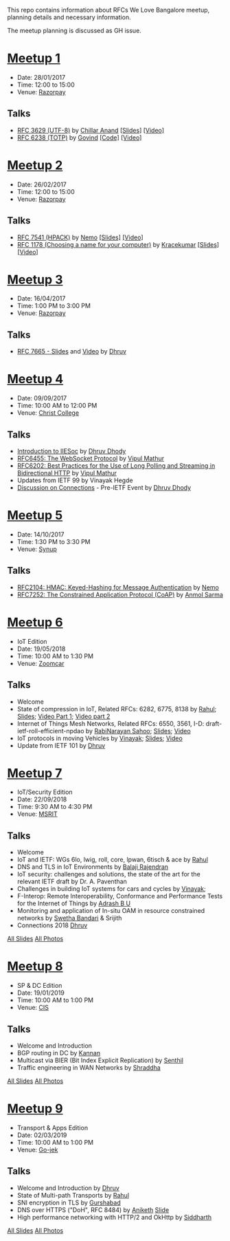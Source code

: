 This repo contains information about RFCs We Love Bangalore meetup, planning details and necessary information.

The meetup planning is discussed as GH issue.

# [Meetup 1](https://github.com/rfcswelove/rfcs_we_love/issues/1)

- Date: 28/01/2017
- Time: 12:00  to 15:00
- Venue: [Razorpay](https://where.rzp.io)

## Talks

- [RFC 3629 (UTF-8)](https://tools.ietf.org/html/rfc3629) by [Chillar Anand](https://twitter.com/ChillarAnand) [[Slides]](https://chillaranand.github.io/unicode/) [[Video]](https://www.youtube.com/watch?v=nQVMljKldvo)
- [RFC 6238 (TOTP)](https://tools.ietf.org/html/rfc6238) by [Govind](https://twitter.com/xgovindx) [[Code]](https://gist.github.com/GoWind/97cc76e3aa20b4c40e7c1c7bb74568ad) [[Video]](https://twitter.com/rfcs_we_love/status/825251870524395520)


# [Meetup 2](https://github.com/rfcswelove/rfcs_we_love/issues/5)

- Date: 26/02/2017
- Time: 12:00  to 15:00
- Venue: [Razorpay](https://where.rzp.io)

## Talks

- [RFC 7541 (HPACK)](https://tools.ietf.org/html/rfc7541) by [Nemo](https://github.com/captn3m0) [[Slides]]() [[Video]](https://t.co/ntKkyKgOq7)
- [RFC 1178 (Choosing a name for your computer)](https://tools.ietf.org/html/rfc1178) by [Kracekumar](https://github.com/kracekumar) [[Slides]](http://slides.com/kracekumarramaraju/naming-a-computer) [[Video]](https://t.co/zcbQb5Nico)

# [Meetup 3](https://github.com/rfcswelove/rfcs_we_love/issues/6)

- Date: 16/04/2017
- Time: 1:00 PM to 3:00 PM
- Venue: [Razorpay](https://where.rzp.io)

## Talks

- [RFC 7665 - Slides](https://github.com/dhruvdhody-huawei/ietf/blob/master/RFC%207665.pdf) and [Video](https://twitter.com/rfcs_we_love/status/853530315737841664) by [Dhruv](dhruvdhody-huawei)


# [Meetup 4](https://github.com/rfcswelove/rfcs_we_love/issues/7)

- Date: 09/09/2017
- Time: 10:00 AM to 12:00 PM
- Venue: [Christ College](https://goo.gl/maps/obFoavQdSy52)

## Talks

- [Introduction to IIESoc](https://github.com/dhruvdhody-huawei/iiesoc/blob/master/Introduction%20to%20IIESoc.pdf) by [Dhruv Dhody](https://github.com/dhruvdhody-huawei)
- [RFC6455: The WebSocket Protocol](https://gitpitch.com/VipulMathur/rfc-meetup-sep2017?grs=gitlab) by [Vipul Mathur](https://twitter.com/VipulMathur)
- [RFC6202: Best Practices for the Use of Long Polling and Streaming in Bidirectional HTTP](https://gitpitch.com/VipulMathur/rfc-meetup-sep2017?grs=gitlab) by [Vipul Mathur](https://twitter.com/VipulMathur)
- Updates from IETF 99 by Vinayak Hegde
- [Discussion on Connections](https://cdn.rawgit.com/dhruvdhody-huawei/iiesoc/172581b7/Connections.pdf) - Pre-IETF Event by [Dhruv Dhody](https://github.com/dhruvdhody-huawei)

# [Meetup 5](https://github.com/rfcswelove/rfcs_we_love/issues/8)

- Date: 14/10/2017
- Time: 1:30 PM to 3:30 PM
- Venue: [Synup](http://bit.ly/old-synup-office)

## Talks

- [RFC2104: HMAC: Keyed-Hashing for Message Authentication](http://slides.com/captn3m0/deck-9#/) by [Nemo](https://github.com/captn3m0)
- [RFC7252:  The Constrained Application Protocol (CoAP)](https://speakerd.s3.amazonaws.com/presentations/652da89359ea40bab194a5607f4bed2b/CoAP.pdf) by [Anmol Sarma](https://www.anmolsarma.in/)

# [Meetup 6](https://github.com/rfcswelove/rfcs_we_love/issues/12)

- IoT Edition
- Date: 19/05/2018
- Time: 10:00 AM to 1:30 PM
- Venue: [Zoomcar](https://goo.gl/maps/J3SbjeUaeRr)

## Talks 

- Welcome
- State of compression in IoT, Related RFCs: 6282, 6775, 8138 by [Rahul](https://www.linkedin.com/in/rahul-jadhav-a0485310);
[Slides](https://drive.google.com/open?id=1GYaC3R629ISdT1XcoTNgTG4_z_qHjGVB); [Video Part 1](https://youtu.be/yHa4ie1wqTY); [Video part 2](https://youtu.be/8g_am4DIhpE) 
- Internet of Things Mesh Networks, Related RFCs: 6550, 3561, I-D: draft-ietf-roll-efficient-npdao by [RabiNarayan Sahoo](https://www.linkedin.com/in/rabi-narayan-sahoo-64142178/); [Slides](https://drive.google.com/open?id=1DULJRwZhLd10JqQo7MLi9ppgoig-H5Yq); [Video](https://youtu.be/jkKO3NGXpCQ) 
- IoT protocols in moving Vehicles by [Vinayak](https://www.linkedin.com/in/vinayakh/); [Slides](https://drive.google.com/open?id=1VpT9-t2-oeIa4KdpJQ3aMrQYsGYNN6jA); [Video](https://youtu.be/bv6Gl2oJ96U) 
- Update from IETF 101 by [Dhruv](https://www.dhruvdhody.com/)

# [Meetup 7](https://github.com/rfcswelove/rfcs_we_love/issues/15)

- IoT/Security Edition
- Date: 22/09/2018
- Time: 9:30 AM to 4:30 PM
- Venue: [MSRIT](http://www.msrit.edu/)

## Talks 

- Welcome
- IoT and IETF: WGs  6lo, lwig, roll, core, lpwan, 6tisch & ace by [Rahul](https://www.linkedin.com/in/rahul-jadhav-a0485310)
- DNS and TLS in IoT Environments by [Balaji Rajendran](https://www.linkedin.com/in/balajirajendran/) 
- IoT security: challenges and solutions, the state of the art for the relevant IETF draft by Dr. A. Paventhan
- Challenges in building IoT systems for cars and cycles by [Vinayak](https://www.linkedin.com/in/vinayakh/);
- F-Interop: Remote Interoperability, Conformance and Performance Tests for the Internet of Things by [Adrash B U](https://www.linkedin.com/in/adarsh-b-u-70640792/?originalSubdomain=in)
- Monitoring and application of In-situ OAM in resource constrained networks by [Swetha Bandari](https://www.linkedin.com/in/bhandari-shwetha-2830b45/?originalSubdomain=in) & Srijith
- Connections 2018 [Dhruv](https://www.dhruvdhody.com/)

[All Slides](https://drive.google.com/drive/u/1/folders/1J-M8B-keylkMYHt8oMvpvEvFODG_QQSL)
[All Photos](https://photos.app.goo.gl/qZkZ1noQ1HYo7EqE9)

# [Meetup 8](https://github.com/rfcswelove/rfcs_we_love/issues/16)

- SP & DC Edition
- Date: 19/01/2019
- Time: 10:00 AM to 1:00 PM
- Venue: [CIS](https://cis-india.org/)

## Talks 

- Welcome and Introduction
- BGP routing in DC by [Kannan](https://www.linkedin.com/in/kannan-jayaraman-1472552/) 
- Multicast via BIER (Bit Index Explicit Replication) by [Senthil](https://www.linkedin.com/in/senthil-dhanaraj-00149914/)
- Traffic engineering in WAN Networks by [Shraddha](https://www.linkedin.com/in/shraddha-hegde-9b75772/)

[All Slides](https://drive.google.com/drive/folders/1-IS0iKkVVuWrkFgiGt-veNIVXM4XSDt1?usp=sharing)
[All Photos](https://photos.app.goo.gl/dqwgpJRx93VFCeqv6)

# [Meetup 9](https://github.com/rfcswelove/rfcs_we_love/issues/17)

- Transport & Apps Edition
- Date: 02/03/2019
- Time: 10:00 AM to 1:00 PM
- Venue: [Go-jek](https://www.gojek.io/)

## Talks 

- Welcome and Introduction by [Dhruv](https://www.dhruvdhody.com/publications)
- State of Multi-path Transports by [Rahul](https://www.linkedin.com/in/rahul-jadhav-a0485310)
- SNI encryption in TLS by [Gurshabad](https://gurshabad.github.io/)
- DNS over HTTPS ("DoH", RFC 8484) by [Aniketh](https://in.linkedin.com/in/aniketh-gireesh-55483a136) [Slide](https://slides.com/anikethgireesh/deck-10/#/)
- High performance networking with HTTP/2 and OkHttp by [Siddharth](https://in.linkedin.com/in/simathur)

[All Slides](https://drive.google.com/open?id=1Eysohp5QqmAKMBg96EL-7rFbHoNRxXB_)
[All Photos](https://drive.google.com/drive/folders/1Eysohp5QqmAKMBg96EL-7rFbHoNRxXB_?usp=sharing)
